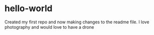 # hello-world
Created my first repo and now making changes to the readme file. 
I love photography and would love to have a drone
